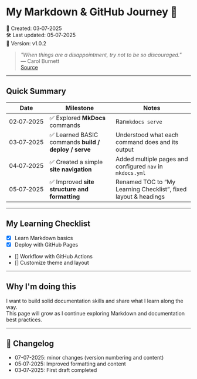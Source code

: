 # My Markdown & GitHub Journey 🚀

📅 Created: 03‑07‑2025  
🛠️ Last updated: 05‑07‑2025  
🔖 Version: v1.0.2

> *"When things are a disappointment, try not to be so discouraged."*  
> — Carol Burnett  
> [Source](https://www.brainyquote.com/authors/carol-burnett-quotes)

---

## Quick Summary

| Date       | Milestone                                                        | Notes                                                      |
|------------|------------------------------------------------------------------|------------------------------------------------------------|
| 02‑07‑2025 | ✅ Explored **MkDocs** commands                                   | Ran`mkdocs serve`       |
| 03‑07‑2025 | ✅ Learned BASIC commands **build / deploy / serve**              | Understood what each command does and its output   |
| 04‑07‑2025 | ✅ Created a simple **site navigation**                           | Added multiple pages and configured `nav` in `mkdocs.yml`  |
| 05‑07‑2025 | ✅ Improved **site structure and formatting**                     | Renamed TOC to “My Learning Checklist”, fixed layout & headings |

---

## My Learning Checklist

- [x] Learn Markdown basics   
- [x] Deploy with GitHub Pages  
- [] Workflow with GitHub Actions
- [] Customize theme and layout  

---

## Why I'm doing this

I want to build solid documentation skills and share what I learn along the way.  
This page will grow as I continue exploring Markdown and documentation best practices.

---

## 📜 Changelog

- 07-07-2025: minor changes (version numbering and content)
- 05‑07‑2025: Improved formatting and content
- 03‑07‑2025: First draft completed

